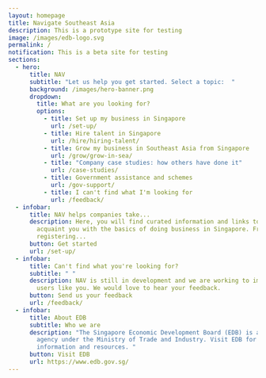 ```yaml
---
layout: homepage
title: Navigate Southeast Asia
description: This is a prototype site for testing
image: /images/edb-logo.svg
permalink: /
notification: This is a beta site for testing
sections:
  - hero:
      title: NAV
      subtitle: "Let us help you get started. Select a topic:  "
      background: /images/hero-banner.png
      dropdown:
        title: What are you looking for?
        options:
          - title: Set up my business in Singapore
            url: /set-up/
          - title: Hire talent in Singapore
            url: /hire/hiring-talent/
          - title: Grow my business in Southeast Asia from Singapore
            url: /grow/grow-in-sea/
          - title: "Company case studies: how others have done it"
            url: /case-studies/
          - title: Government assistance and schemes
            url: /gov-support/
          - title: I can't find what I'm looking for
            url: /feedback/
  - infobar:
      title: NAV helps companies take...
      description: Here, you will find curated information and links to resources to
        acquaint you with the basics of doing business in Singapore. From
        registering...
      button: Get started
      url: /set-up/
  - infobar:
      title: Can't find what you're looking for?
      subtitle: " "
      description: NAV is still in development and we are working to improve it for
        users like you. We would love to hear your feedback.
      button: Send us your feedback
      url: /feedback/
  - infobar:
      title: About EDB
      subtitle: Who we are
      description: "The Singapore Economic Development Board (EDB) is a government
        agency under the Ministry of Trade and Industry. Visit EDB for more
        information and resources. "
      button: Visit EDB
      url: https://www.edb.gov.sg/
---
```

